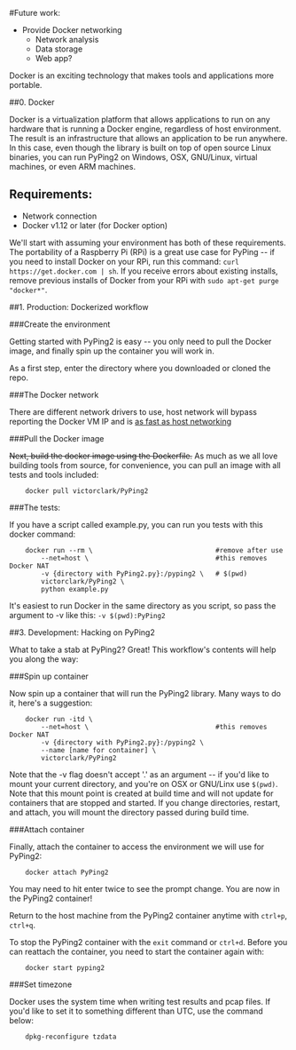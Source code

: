 
#Future work:

+ Provide Docker networking
    + Network analysis
    + Data storage
    + Web app?

Docker is an exciting technology that makes tools and applications more portable.

##0. Docker

Docker is a virtualization platform that allows applications to run on any
hardware that is running a Docker engine, regardless of host environment. The 
result is an infrastructure that allows an application to be run anywhere. In 
this case, even though the library is built on top of open source Linux 
binaries, you can run PyPing2 on Windows, OSX, GNU/Linux, virtual machines, or 
even ARM machines.

## Requirements:

+ Network connection
+ Docker v1.12 or later (for Docker option)

We'll start with assuming your environment has both of these requirements. The
portability of a Raspberry Pi (RPi) is a great use case for PyPing -- if you
need to install Docker on your RPi, run this command: `curl https://get.docker.com | sh`. 
If you receive errors about existing installs, remove previous installs of 
Docker from your RPi with `sudo apt-get purge "docker*"`.

##1. Production: Dockerized workflow 

###Create the environment

Getting started with PyPing2 is easy -- you only need to pull the Docker image, 
and finally spin up the container you will work in.

As a first step, enter the directory where you downloaded or cloned the repo.

###The Docker network

There are different network drivers to use, host network will bypass reporting
the Docker VM IP and is [as fast as host networking](https://www.elastic.co/blog/docker-networking)

###Pull the Docker image

~~Next, build the docker image using the Dockerfile.~~ As much as we all love
building tools from source, for convenience, you can pull an image with all 
tests and tools included:

        docker pull victorclark/PyPing2

###The tests:

If you have a script called example.py, you can run you tests with this docker command:

        docker run --rm \                               #remove after use
            --net=host \                                #this removes Docker NAT
            -v {directory with PyPing2.py}:/pyping2 \   # $(pwd)
            victorclark/PyPing2 \
            python example.py

It's easiest to run Docker in the same directory as you script, so pass the argument to -v like this: `-v $(pwd):PyPing2`


##3. Development: Hacking on PyPing2

What to take a stab at PyPing2? Great! This workflow's contents will help you along the way:

###Spin up container

Now spin up a container that will run the PyPing2 library. Many ways to do it,
here's a suggestion:

        docker run -itd \
            --net=host \                                #this removes Docker NAT
            -v {directory with PyPing2.py}:/pyping2 \
            --name [name for container] \
            victorclark/PyPing2

Note that the -v flag doesn't accept '.' as an argument -- if you'd like to 
mount your current directory, and you're on OSX or GNU/Linx use `$(pwd)`. Note
that this mount point is created at build time and will not update for containers
that are stopped and started. If you change directories, restart, and attach,
you will mount the directory passed during build time.

###Attach container

Finally, attach the container to access the environment we will use for PyPing2:

        docker attach PyPing2

You may need to hit enter twice to see the prompt change. You are now in the
PyPing2 container!

Return to the host machine from the PyPing2 container anytime with `ctrl+p`, 
`ctrl+q`.

To stop the PyPing2 container with the `exit` command or `ctrl+d`. Before you
can reattach the container, you need to start the container again with:

        docker start pyping2

###Set timezone

Docker uses the system time when writing test results and pcap files. If you'd like to set it to something different than UTC, use the command below:

        dpkg-reconfigure tzdata

